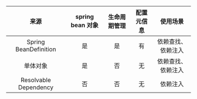 |  来源  | spring bean 对象 | 生命周期管理 | 配置元信息 | 使用场景
| :---: | :--------------: | :-------: | :------: | :----:|
| Spring BeanDefinition| 是 | 是   |有|依赖查找、依赖注入
| 单体对象 | 是 | 否   |  无| 依赖查找、依赖注入
|Resolvable Dependency | 否|否|无|依赖注入